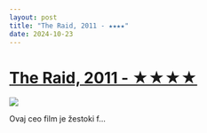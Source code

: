 ```yaml
---
layout: post
title: "The Raid, 2011 - ★★★★"
date: 2024-10-23
---
```


# [The Raid, 2011 - ★★★★](https://letterboxd.com/pavlesap/film/the-raid-2011/)

<p><img src="https://a.ltrbxd.com/resized/film-poster/7/8/2/6/6/78266-the-raid-0-600-0-900-crop.jpg?v=4095a2a23a" /></p> <p>Ovaj ceo film je žestoki f...
